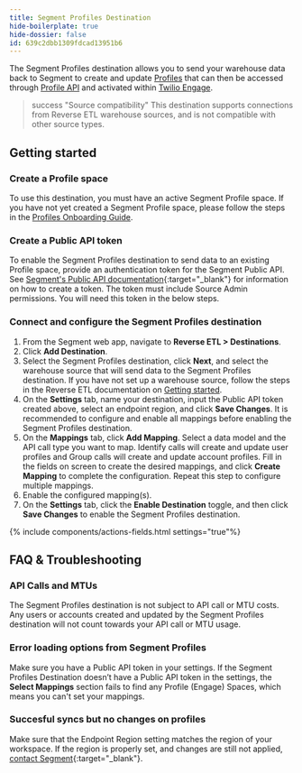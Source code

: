 ```yaml
---
title: Segment Profiles Destination
hide-boilerplate: true
hide-dossier: false
id: 639c2dbb1309fdcad13951b6
---
```

The Segment Profiles destination allows you to send your warehouse data back to Segment to create and update [Profiles](/docs/profiles/) that can then be accessed through [Profile API](/docs/profiles/profile-api/) and activated within [Twilio Engage](/docs/engage). 

> success "Source compatibility"
> This destination supports connections from Reverse ETL warehouse sources, and is not compatible with other source types.

## Getting started

### Create a Profile space

To use this destination, you must have an active Segment Profile space. If you have not yet created a Segment Profile space, please follow the steps in the [Profiles Onboarding Guide](/docs/profiles/quickstart/).

### Create a Public API token

To enable the Segment Profiles destination to send data to an existing Profile space, provide an authentication token for the Segment Public API. See [Segment's Public API documentation](https://docs.segmentapis.com/tag/Getting-Started#section/Get-an-API-token){:target="_blank"} for information on how to create a token. The token must include Source Admin permissions. You will need this token in the below steps.

### Connect and configure the Segment Profiles destination

1. From the Segment web app, navigate to **Reverse ETL > Destinations**.
2. Click **Add Destination**.
3. Select the Segment Profiles destination, click **Next**, and select the warehouse source that will send data to the Segment Profiles destination. If you have not set up a warehouse source, follow the steps in the Reverse ETL documentation on [Getting started](/docs/reverse-etl/#getting-started).
4. On the **Settings** tab, name your destination, input the Public API token created above, select an endpoint region, and click **Save Changes**. It is recommended to configure and enable all mappings before enabling the Segment Profiles destination.
5. On the **Mappings** tab, click **Add Mapping**. Select a data model and the API call type you want to map. Identify calls will create and update user profiles and Group calls will create and update account profiles. Fill in the fields on screen to create the desired mappings, and click **Create Mapping** to complete the configuration. Repeat this step to configure multiple mappings. 
6. Enable the configured mapping(s).
7. On the **Settings** tab, click the **Enable Destination** toggle, and then click **Save Changes** to enable the Segment Profiles destination.

{% include components/actions-fields.html settings="true"%}

## FAQ & Troubleshooting

### API Calls and MTUs
The Segment Profiles destination is not subject to API call or MTU costs. Any users or accounts created and updated by the Segment Profiles destination will not count towards your API call or MTU usage.

### Error loading options from Segment Profiles
Make sure you have a Public API token in your settings. If the Segment Profiles Destination doesn’t have a Public API token in the settings, the **Select Mappings** section fails to find any Profile (Engage) Spaces, which means you can't set your mappings. 

### Succesful syncs but no changes on profiles
Make sure that the Endpoint Region setting matches the region of your workspace. If the region is properly set, and changes are still not applied, [contact Segment](https://segment.com/help/contact/){:target="_blank"}.
